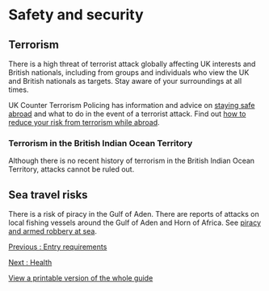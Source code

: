 # Safety and security

## Terrorism

There is a high threat of terrorist attack globally affecting UK interests and British nationals, including from groups and individuals who view the UK and British nationals as targets. Stay aware of your surroundings at all times.

UK Counter Terrorism Policing has information and advice on [staying safe abroad](https://www.counterterrorism.police.uk/safetyadvice/) and what to do in the event of a terrorist attack. Find out [how to reduce your risk from terrorism while abroad](https://www.gov.uk/guidance/reduce-your-risk-from-terrorism-while-abroad).

### Terrorism in the British Indian Ocean Territory

Although there is no recent history of terrorism in the British Indian Ocean Territory, attacks cannot be ruled out.

## Sea travel risks

There is a risk of piracy in the Gulf of Aden. There are reports of attacks on local fishing vessels around the Gulf of Aden and Horn of Africa. See [piracy and armed robbery at sea](https://www.gov.uk/guidance/sea-river-and-piracy-safety).

[Previous
:
Entry requirements](/foreign-travel-advice/british-indian-ocean-territory/entry-requirements)

[Next
:
Health](/foreign-travel-advice/british-indian-ocean-territory/health)

[View a printable version of the whole guide](/foreign-travel-advice/british-indian-ocean-territory/print)